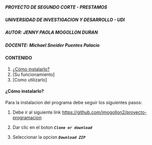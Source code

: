 ##### PROYECTO DE SEGUNDO CORTE - PRESTAMOS
##### UNIVERSIDAD DE INVESTIGACION Y DESARROLLO - UDI
##### AUTOR: JENNY PAOLA MOGOLLON DURAN
##### DOCENTE: Michael Sneider Puentes Palacio 

#### CONTENIDO
1. [¿Cómo instalarlo?](#Cómo-instalarlo)
2. [Su funcionamiento]
3. [Como utilizarlo]

#### ¿Cómo instalarlo?

Para la instalacion del programa debe seguir los siguientes pasos:
1. Debe ir al siguiente link
    https://github.com/jmogollon2/proyecto-programacion
2. Dar clic en el boton ***`Clone or download`***
   
3. Seleccionar la opcion ***`Download ZIP`*** 
